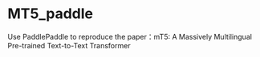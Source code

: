 # MT5_paddle
Use PaddlePaddle to reproduce the paper：mT5: A Massively Multilingual Pre-trained Text-to-Text Transformer
